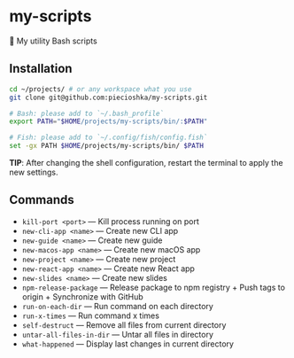 # my-scripts

🔨 My utility Bash scripts

## Installation

```bash
cd ~/projects/ # or any workspace what you use
git clone git@github.com:piecioshka/my-scripts.git

# Bash: please add to `~/.bash_profile`
export PATH="$HOME/projects/my-scripts/bin/:$PATH"

# Fish: please add to `~/.config/fish/config.fish`
set -gx PATH $HOME/projects/my-scripts/bin/ $PATH
```

**TIP**: After changing the shell configuration, restart the terminal to apply the new settings.

## Commands

- `kill-port <port>` — Kill process running on port
- `new-cli-app <name>` — Create new CLI app
- `new-guide <name>` — Create new guide
- `new-macos-app <name>` — Create new macOS app
- `new-project <name>` — Create new project
- `new-react-app <name>` — Create new React app
- `new-slides <name>` — Create new slides
- `npm-release-package` — Release package to npm registry + Push tags to origin + Synchronize with GitHub
- `run-on-each-dir` — Run command on each directory
- `run-x-times` — Run command x times
- `self-destruct` — Remove all files from current directory
- `untar-all-files-in-dir` — Untar all files in directory
- `what-happened` — Display last changes in current directory
